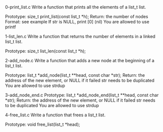 0-print_list.c
Write a function that prints all the elements of a list_t list.

Prototype: size_t print_list(const list_t *h);
Return: the number of nodes
Format: see example
If str is NULL, print [0] (nil)
You are allowed to use printf

1-list_len.c
Write a function that returns the number of elements in a linked list_t list.

Prototype: size_t list_len(const list_t *h);

2-add_node.c
Write a function that adds a new node at the beginning of a list_t list.

Prototype: list_t *add_node(list_t **head, const char *str);
Return: the address of the new element, or NULL if it failed
str needs to be duplicated
You are allowed to use strdup

3-add_node_end.c
Prototype: list_t *add_node_end(list_t **head, const char *str);
Return: the address of the new element, or NULL if it failed
str needs to be duplicated
You are allowed to use strdup

4-free_list.c
Write a function that frees a list_t list.

Prototype: void free_list(list_t *head);